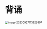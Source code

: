 # 背诵

<img src="https://cvp.oss-cn-shanghai.aliyuncs.com/picgo/202309271759094.png" alt="image-20230927175926997" style="zoom:60%;" />